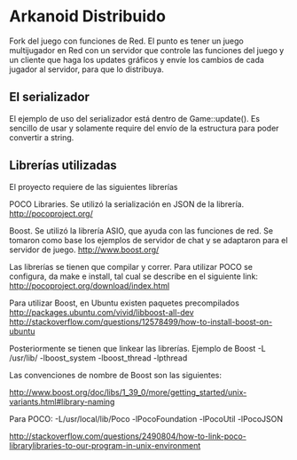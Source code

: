 # Arkanoid Distribuido

Fork del juego con funciones de Red. El punto es tener un juego multijugador en Red con un servidor que controle las funciones del juego y un cliente que haga los updates gráficos y envíe los cambios de cada jugador al servidor, para que lo distribuya.

## El serializador

El ejemplo de uso del serializador está dentro de Game::update(). Es sencillo de usar y solamente require del envío de la estructura para poder convertir a string.

## Librerías utilizadas
El proyecto requiere de las siguientes librerías

POCO Libraries. Se utilizó la serialización en JSON de la librería.
http://pocoproject.org/

Boost. Se utilizó la librería ASIO, que ayuda con las funciones de red. Se tomaron como base los ejemplos de servidor de chat y se adaptaron para el servidor de juego.
http://www.boost.org/

Las librerías se tienen que compilar y correr. Para utilizar POCO se configura, da make e install, tal cual se describe en el siguiente link:
http://pocoproject.org/download/index.html

Para utilizar Boost, en Ubuntu existen paquetes precompilados
http://packages.ubuntu.com/vivid/libboost-all-dev
http://stackoverflow.com/questions/12578499/how-to-install-boost-on-ubuntu

Posteriormente se tienen que linkear las librerías. Ejemplo de Boost
-L /usr/lib/ -lboost_system -lboost_thread -lpthread

Las convenciones de nombre de Boost son las siguientes:

http://www.boost.org/doc/libs/1_39_0/more/getting_started/unix-variants.html#library-naming

Para POCO:
-L/usr/local/lib/Poco -lPocoFoundation -lPocoUtil -lPocoJSON


http://stackoverflow.com/questions/2490804/how-to-link-poco-librarylibraries-to-our-program-in-unix-environment
